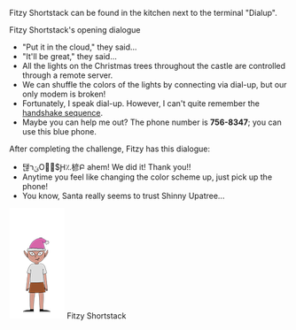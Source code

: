 Fitzy Shortstack can be found in the kitchen next to the terminal "Dialup".

Fitzy Shortstack's opening dialogue
* "Put it in the cloud," they said...
* "It'll be great," they said...
* All the lights on the Christmas trees throughout the castle are controlled through a remote server.
* We can shuffle the colors of the lights by connecting via dial-up, but our only modem is broken!
* Fortunately, I speak dial-up. However, I can't quite remember the [handshake sequence](https://upload.wikimedia.org/wikipedia/commons/3/33/Dial_up_modem_noises.ogg).
* Maybe you can help me out? The phone number is **756-8347**; you can use this blue phone.

After completing the challenge, Fitzy has this dialogue:
* 탢ݵרOُ񆨶$Ԩ؉楌Բ ahem! We did it! Thank you!!
* Anytime you feel like changing the color scheme up, just pick up the phone!
* You know, Santa really seems to trust Shinny Upatree...

![](img/fitzyshortstack.png)
Fitzy Shortstack